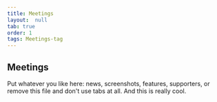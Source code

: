 ```yaml
---
title: Meetings
layout:  null
tab: true
order: 1
tags: Meetings-tag
---
```


## Meetings

Put whatever you like here: news, screenshots, features, supporters, or remove this file and don't use tabs at all. And this is really cool.
